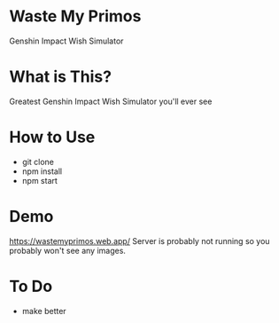 # Waste My Primos
Genshin Impact Wish Simulator

# What is This?
Greatest Genshin Impact Wish Simulator you'll ever see

# How to Use
- git clone
- npm install
- npm start

# Demo
https://wastemyprimos.web.app/
Server is probably not running so you probably won't see any images.

# To Do
- make better

